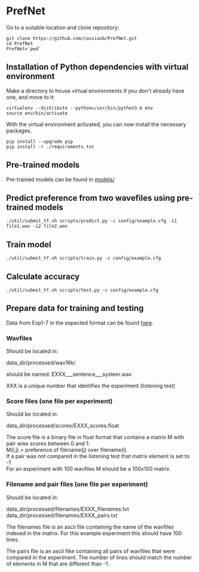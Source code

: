 # PrefNet

Go to a suitable location and clone repository:

```
git clone https://github.com/cassiavb/PrefNet.git
cd PrefNet
PrefNet=`pwd`

```

## Installation of Python dependencies with virtual environment

Make a directory to house virtual environments if you don't already have one, and move to it:

```
virtualenv --distribute --python=/usr/bin/python3.6 env
source env/bin/activate
```

With the virtual environment activated, you can now install the necessary packages.

```
pip install --upgrade pip
pip install -r ./requirements.txt
```

## Pre-trained models

Pre-trained models can be found in [models/](models/)

## Predict preference from two wavefiles using pre-trained models

```
./util/submit_tf.sh scripts/predict.py -c config/example.cfg -i1 file1.wav -i2 file2.wav
```

## Train model

```
./util/submit_tf.sh scripts/train.py -c config/example.cfg
```

## Calculate accuracy

```
./util/submit_tf.sh scripts/test.py -c config/example.cfg
```

## Prepare data for training and testing

Data from Exp1-7 in the expected format can be found [here](http://data.cstr.ed.ac.uk/cvbotinh/SM/Y2/data_dir.zip).

### Wavfiles 

Should be located in:

data_dir/processed/wav16k/

should be named: EXXX___sentence___system.wav  

XXX is a unique number that identifies the experiment (listening test)

### Score files (one file per experiment) 

Should be located in:

data_dir/processed/scores/EXXX_scores.float

The score file is a binary file in float format that contains a matrix M with pair wise scores between 0 and 1:  
M(i,j) = preference of filename(j) over filename(i)  
If a pair was not compared in the listening test that matrix element is set to -1  
For an experiment with 100 wavfiles M should be a 100x100 matrix. 

### Filename and pair files (one file per experiment) 

Should be located in:

data_dir/processed/filenames/EXXX_filenames.txt  
data_dir/processed/filenames/EXXX_pairs.txt 

The filenames file is an ascii file containing the name of the wavfiles indexed in the matrix. For this example experiment this should have 100 lines. 

The pairs file is an ascii fike containing all pairs of wavfiles that were compared in the experiment. The number of lines should match the number of elements in M that are different than -1.  

